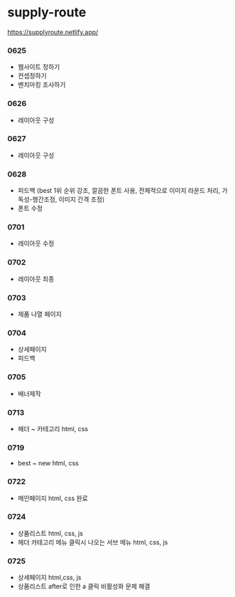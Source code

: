 # supply-route
https://supplyroute.netlify.app/
### 0625
- 웹사이트 정하기
- 컨셉정하기
- 벤치마킹 조사하기
### 0626
- 레이아웃 구성
### 0627
- 레이아웃 구성
### 0628
- 피드백 (best 1위 순위 강조, 깔끔한 폰트 사용, 전체적으로 이미지 라운드 처리, 가독성-행간조정, 이미지 간격 조정)
- 폰트 수정
### 0701
- 레이아웃 수정
### 0702
- 레이아웃 최종
### 0703
- 제품 나열 페이지
### 0704
- 상세페이지
- 피드백
### 0705
- 배너제작
### 0713
- 헤더 ~ 카테고리 html, css
### 0719
- best ~ new html, css
### 0722
- 메인페이지 html, css 완료
### 0724
- 상품리스트 html, css, js
- 헤더 카테고리 메뉴 클릭시 나오는 서브 메뉴 html, css, js
### 0725
- 상세페이지 html,css, js
- 상품리스트 after로 인한 a 클릭 비활성화 문제 해결

